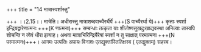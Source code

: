 +++
title = "14 मात्रास्पर्शास्तु"

+++
।।2.15।। मात्रेति। अधीरास्तु मात्राशब्दवाच्यैरर्थैर्ये +++(S वाच्यैरर्था ये)+++ कृताः स्पर्शा इन्द्रियद्वारेणात्मनः +++(K णात्मना)+++ सम्बन्धाः तत्कृता याः शीतोष्णसुखदुःखाद्यवस्था अनित्याः तास्वपि शोचन्ति न त्वेवं धीरा इत्याह। अथवा मात्राभिरिन्द्रियैरेषां स्पर्शा न तु साक्षात् परमात्मना +++(N परमात्मनः)+++। आगमः उत्पत्तिः अपायः विनाशः एतद्युक्तांस्तितिक्षस्व ( एतद्युक्तम्) सहस्व।  
